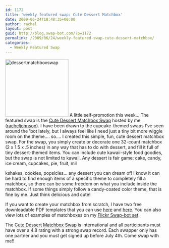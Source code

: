 ```yaml
---
id: 1172
title: 'weekly featured swap: Cute Dessert Matchbox'
date: 2009-06-24T18:48:35+00:00
author: rachel
layout: post
guid: http://blog.swap-bot.com/?p=1172
permalink: /2009/06/24/weekly-featured-swap-cute-dessert-matchbox/
categories:
  - Weekly Featured Swap
---
```

  [<img src="http://blog.swap-bot.com/wp-content/uploads/2009/06/dessertmatchboxswap.gif" alt="dessertmatchboxswap" title="dessertmatchboxswap" width="200" height="182" class="alignleft size-full wp-image-1173" />](http://www.swap-bot.com/swap/show/38941) A little self-promotion this week&#8230; The featured swap is the [Cute Dessert Matchbox Swap](http://www.swap-bot.com/swap/show/38941) hosted by me ([racheljohnson](http://www.swap-bot.com/user:racheljohnson)). I have been drawn to the cupcake-themed swaps I've seen around the 'bot lately, but I always feel like I need just a tiny bit more wiggle room on the theme&#8230;. so&#8230;. I created this simple, fun, cute dessert matchbox swap. For the swap, you simply create or decorate one 32-count matchbox (2 x 1.5 x .5 inches) in any way that has to do with dessert, and fill it full of tiny dessert-themed items. You can include cute kawaii-style food goodies, but the swap is not limited to kawaii. Any dessert is fair game: cake, candy, ice cream, cupcakes, pie, fruit, mil 

<div style="display: none">
  <a href="http://howtowinaguy.com/" title="tips on how to make him fall in love with you">tips on how to make him fall in love with you</a>
</div>

kshakes, cookies, popsicles&#8230; any dessert you can dream of! I know it can be hard to find enough items of a specific theme to completely fill a matchbox, so there can be some freedom on what you include inside the matchbox. If some things simply follow a candy-coated color theme, that is fine by me. Just think delicious and cute!

If you want to create your matchbox from scratch, I have two free downloadable PDF templates that you can use [here](http://blog.swap-bot.com/2009/03/03/tuesday-tip-rachels-matchbox-template/) and [here](http://blog.swap-bot.com/2009/06/09/tues-tip-envelope-style-matchbox-template/). You can also view lots of examples of matchboxes on my [Flickr Swap-bot set](http://www.flickr.com/photos/rlj/sets/72157602135475903/).

The [Cute Dessert Matchbox Swap](http://www.swap-bot.com/swap/show/38941) is international and all participants must have over a 4.8 rating with a strong swap record. Each swapper only has one partner and you must get signed up before July 4th. Come swap with me!! 

<div style="display: none">
  zp8497586rq
</div>